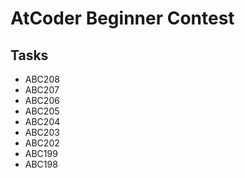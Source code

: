 # AtCoder Beginner Contest

## Tasks

- ABC208
- ABC207
- ABC206
- ABC205
- ABC204
- ABC203
- ABC202
- ABC199
- ABC198
